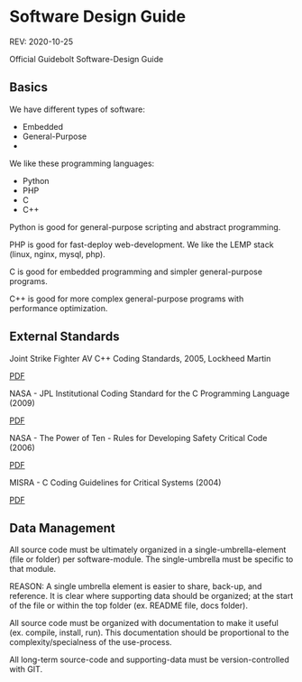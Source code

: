 # Software Design Guide

REV: 2020-10-25

Official Guidebolt Software-Design Guide

## Basics

We have different types of software:

* Embedded
* General-Purpose
* 

We like these programming languages:

* Python
* PHP
* C
* C++

Python is good for general-purpose scripting and abstract programming.

PHP is good for fast-deploy web-development. We like the LEMP stack (linux, nginx, mysql, php).

C is good for embedded programming and simpler general-purpose programs.

C++ is good for more complex general-purpose programs with performance optimization.

## External Standards

Joint Strike Fighter AV C++ Coding Standards, 2005, Lockheed Martin

[PDF](http://www.stroustrup.com/JSF-AV-rules.pdf)

NASA - JPL Institutional Coding Standard for the C Programming Language (2009)

[PDF](http://web.archive.org/web/20190219155254/http://lars-lab.jpl.nasa.gov/JPL_Coding_Standard_C.pdf)

NASA - The Power of Ten - Rules for Developing Safety Critical Code (2006)

[PDF](https://spinroot.com/gerard/pdf/P10.pdf)

MISRA - C Coding Guidelines for Critical Systems (2004)

[PDF](http://caxapa.ru/thumbs/468328/misra-c-2004.pdf)

## Data Management

All source code must be ultimately organized in a single-umbrella-element (file or folder) per software-module. The single-umbrella must be specific to that module.

REASON: A single umbrella element is easier to share, back-up, and reference. It is clear where supporting data should be organized; at the start of the file or within the top folder (ex. README file, docs folder).

All source code must be organized with documentation to make it useful (ex. compile, install, run). This documentation should be proportional to the complexity/specialness of the use-process.

All long-term source-code and supporting-data must be version-controlled with GIT.














